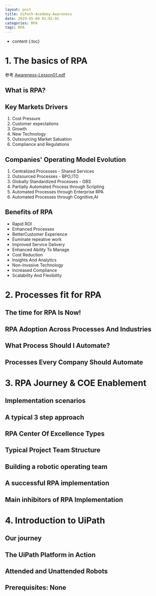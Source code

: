 ```yaml
---
layout: post
title: UiPath-Acedemy-Awareness
date: 2019-05-08 01:01:01
categories: RPA
tags: RPA
---
```

* content
{:toc}

# 1. The basics of RPA

参考 [Awareness-Lesson01.pdf](Attachments\Awareness-Lesson01.pdf) 

## What is RPA?

## Key Markets Drivers

1. Cost Pressure
2. Customer expectations
3. Growth
4. New Technology
5. Outsourcing Market Satuation
6. Compliance and Regulations

## Companies' Operating Model Evolution

1. Centralized Processes - Shared Services
2. Outsourced Processes - BPO,ITO
3. Globally Standardized Processes - GBS
4. Partially Automated Process through Scripting
5. Automated Processes through Enterprise RPA
6. Automated Processes through Cognitive,AI

## Benefits of RPA   

- Rapid ROI
- Enhanced Processes
- BetterCustomer Experience
- Euminate repeative work
- Improved Service Delivery
- Enhanced Ability To Manage
- Cost Reduction
- Insights And Analytics
- Non-Invasive Technology
- Increased Compliance
- Scalability And Flexibility

# 2. Processes fit for RPA

## The time for RPA Is Now!

## RPA Adoption Across Processes And Industries

## What Process Should I Automate?

## Processes Every Company Should Automate 

# 3. RPA Journey & COE Enablement

## Implementation scenarios

## A typical 3 step approach

## RPA Center Of Excellence Types

## Typical Project Team Structure

## Building a robotic operating team

## A successful RPA implementation

## Main inhibitors of RPA Implementation

# 4. Introduction to UiPath

## Our journey

## The UiPath Platform in Action

## Attended and Unattended Robots

## Prerequisites: None